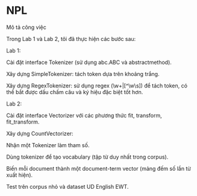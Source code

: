 # NPL

Mô tả công việc

Trong Lab 1 và Lab 2, tôi đã thực hiện các bước sau:

Lab 1:

Cài đặt interface Tokenizer (sử dụng abc.ABC và abstractmethod).

Xây dựng SimpleTokenizer: tách token dựa trên khoảng trắng.

Xây dựng RegexTokenizer: sử dụng regex (\w+|[^\w\s]) để tách token, có thể bắt được dấu chấm câu và ký hiệu đặc biệt tốt hơn.

Lab 2:

Cài đặt interface Vectorizer với các phương thức fit, transform, fit_transform.

Xây dựng CountVectorizer:

Nhận một Tokenizer làm tham số.

Dùng tokenizer để tạo vocabulary (tập từ duy nhất trong corpus).

Biến mỗi document thành một document-term vector (mảng đếm số lần từ xuất hiện).

Test trên corpus nhỏ và dataset UD English EWT.
